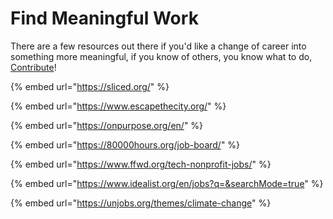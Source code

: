 # Find Meaningful Work

There are a few resources out there if you'd like a change of career into something more meaningful, if you know of others, you know what to do, [Contribute](../contribute.md)!

{% embed url="https://sliced.org/" %}

{% embed url="https://www.escapethecity.org/" %}

{% embed url="https://onpurpose.org/en/" %}

{% embed url="https://80000hours.org/job-board/" %}

{% embed url="https://www.ffwd.org/tech-nonprofit-jobs/" %}

{% embed url="https://www.idealist.org/en/jobs?q=&searchMode=true" %}

{% embed url="https://unjobs.org/themes/climate-change" %}

